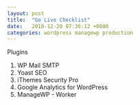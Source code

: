 ```yaml
---
layout: post
title:  "Go Live Checklist"
date:   2018-12-20 07:36:12 +0800
categories: wordpress managewp production
---
```


Plugins
1. WP Mail SMTP
1. Yoast SEO
1. iThemes Security Pro
1. Google Analytics for WordPress
1. ManageWP - Worker
